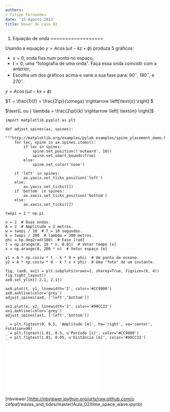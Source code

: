 ```yaml
---
authors:
- Filipe Fernandes
date: '15-Agosto-2013'
title: Dever de casa 02
...
```


1) Equação de onda
==================

Usando a equação $y = A \cos(\omega t - kz + \phi)$ produza 5 gráficos:

* $x = 0$, onda fixa num ponto no espaço;
* $t = 0$, uma "fotografia de uma onda".  Faça essa onda coincidir com a anterior;
* Escolha um dos gráficos acima e varie a sua fase para: 90$^\circ$, 180$^\circ$, e 270$^\circ$.


$y = A \cos(\omega t - kx + \phi)$

$T = \frac{1}{f} = \frac{2\pi}{\omega} \rightarrow \left[\text{s} \right] $

$\text{L ou } \lambda = \frac{2\pi}{k} \rightarrow \left[ \text{m} \right]$


~~~~~~~~~~~~~~~~~~~~~~~~~~~~~~~~~~~~~~~~~~~~~~~~~~~~~~~~ {.python .numberLines}
import matplotlib.pyplot as plt

def adjust_spines(ax, spines):
    """http://matplotlib.org/examples/pylab_examples/spine_placement_demo.html"""
    for loc, spine in ax.spines.items():
        if loc in spines:
            spine.set_position(('outward', 10))
            spine.set_smart_bounds(True)
        else:
            spine.set_color('none')

    if 'left' in spines:
        ax.yaxis.set_ticks_position('left')
    else:
        ax.yaxis.set_ticks([])
    if 'bottom' in spines:
        ax.xaxis.set_ticks_position('bottom')
    else:
        ax.xaxis.set_ticks([])

twopi = 2 * np.pi

n = 2  # Duas ondas.
A = 2  # Amplitude = 2 metros.
w = twopi / 10  # T = 10 segundos.
k = twopi / 200  # lambda = 200 metros.
phi = np.deg2rad(180)  # Fase [rad]
t = np.arange(0, 10 * n, 0.01)  # Vetor tempo [s]
x = np.arange(0, 200 * n)  # Vetor espaço [m]

y1 = A * np.cos(w * t - k * 0 + phi)  # Um ponto do oceano.
y2 = A * np.cos(w * 0 - k * x + phi)  # Uma "foto" de um instante.

fig, (ax0, ax1) = plt.subplots(nrows=2, sharey=True, figsize=(6, 4))
fig.tight_layout()
ax0.set_ylim([-2.1, 2.1])

ax0.plot(t, y1, linewidth='2', color='#CC9900')
ax0.axhline(color='grey')
adjust_spines(ax0, ['left','bottom'])

ax1.plot(x, y2, linewidth='2', color='#99CC33')
ax1.axhline(color='grey')
adjust_spines(ax1, ['left','bottom'])

_ = plt.figtext(0, 0.5, 'Amplitude [m]', ha='right', va='center', rotation=90)
_ = plt.figtext(1.01, 0.5, u'Período [s]', color='#CC9900')
_ = plt.figtext(1.01, 0.05, u'Distância [m]', color='#99CC33')
~~~~~~~~~~~~~~~~~~~~~~~~~~~~~~~~~~~~~~~~~~~~~~~~~~~~~~~~


![Solução](./time_space_wave.pdf)


[nbviewer.](http://nbviewer.ipython.org/urls/raw.github.com/o
cefpaf/waves_and_tides/master/Aula_02/time_space_wave.ipynb)

